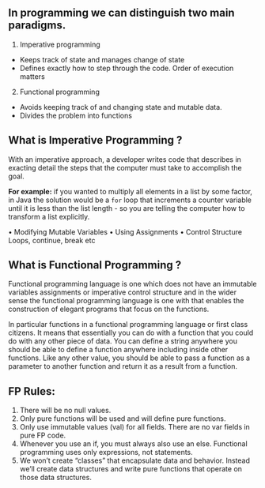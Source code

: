 ## In programming we can distinguish two main paradigms.

 1. Imperative programming
 - Keeps track of state and manages change of state
 - Defines exactly how to step through the code. Order of execution matters

 2. Functional programming
-   Avoids keeping track of and changing state and mutable data.
-   Divides the problem into functions


## What is Imperative Programming ?

With an imperative approach, a developer writes code that describes in exacting detail the steps that the computer must take to accomplish the goal.

**For example:** if you wanted to multiply all elements in a list by some factor, in Java the solution would be a `for` loop that increments a counter variable until it is less than the list length - so you are telling the computer how to transform a list explicitly.

•	Modifying Mutable Variables
•	Using Assignments 
•	Control Structure Loops, continue, break etc

## What is Functional Programming ?
Functional programming language is one which does not have an immutable variables assignments or imperative control structure and in the wider sense the functional programming language is one with that enables the construction of elegant programs that focus on the functions.

In particular functions in a functional programming language or first class citizens. 
It means that essentially you can do with a function that you could do with any other piece of data. You can define a string anywhere you should be able to define a function anywhere including inside other functions. Like any other value, you should be able to pass a function as a parameter to another function and return it as a result from a function.

## FP Rules:
1. There will be no null values.
2. Only pure functions will be used and will define pure functions.
3. Only use immutable values (val) for all fields. There are no var fields in pure FP code.
4. Whenever you use an if, you must always also use an else. Functional programming uses only expressions, not statements.
5. We won’t create “classes” that encapsulate data and behavior. Instead we’ll create data structures and write pure functions that operate on those data structures.

<!--stackedit_data:
eyJoaXN0b3J5IjpbLTE4NzYwNzQ2NjAsLTE1NTk1ODc2MDcsNz
M4MDkwNjMwLC0xMTUwNDEyMTE2LDkwNzEyNzY3MywtMjA4ODc0
NjYxMiwyMDM5NjM1NjIsMTM2NjYxNzMyLDcxNTU4OTkxOSwtMj
A5MzkwNDM2NCwxNTI4NzQxNDc4LC01NjUwMTQ5OTksLTQ1OTk0
NjczOCwxMzE2MzU0MTU2LDIwOTI2NjE1NTksLTcxMDUyODcwLC
03MTA1Mjg3MCwtMTc0NjI1ODMxMywtMTAzNDM1NjUxNywxNDI4
OTk3NzI4XX0=
-->